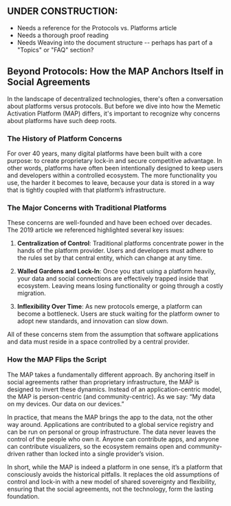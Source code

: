 ## UNDER CONSTRUCTION:

* Needs a reference for the Protocols vs. Platforms article
* Needs a thorough proof reading
* Needs Weaving into the document structure -- perhaps has part of a "Topics" or "FAQ" section?

## Beyond Protocols: How the MAP Anchors Itself in Social Agreements

In the landscape of decentralized technologies, there's often a conversation about platforms versus protocols. But before we dive into how the Memetic Activation Platform (MAP) differs, it's important to recognize why concerns about platforms have such deep roots.

### The History of Platform Concerns

For over 40 years, many digital platforms have been built with a core purpose: to create proprietary lock-in and secure competitive advantage. In other words, platforms have often been intentionally designed to keep users and developers within a controlled ecosystem. The more functionality you use, the harder it becomes to leave, because your data is stored in a way that is tightly coupled with that platform’s infrastructure.

### The Major Concerns with Traditional Platforms

These concerns are well-founded and have been echoed over decades. The 2019 article we referenced highlighted several key issues:

1. **Centralization of Control**: Traditional platforms concentrate power in the hands of the platform provider. Users and developers must adhere to the rules set by that central entity, which can change at any time.

2. **Walled Gardens and Lock-In**: Once you start using a platform heavily, your data and social connections are effectively trapped inside that ecosystem. Leaving means losing functionality or going through a costly migration.

3. **Inflexibility Over Time**: As new protocols emerge, a platform can become a bottleneck. Users are stuck waiting for the platform owner to adopt new standards, and innovation can slow down.

All of these concerns stem from the assumption that software applications and data must reside in a space controlled by a central provider.

### How the MAP Flips the Script

The MAP takes a fundamentally different approach. By anchoring itself in social agreements rather than proprietary infrastructure, the MAP is designed to invert these dynamics. Instead of an application-centric model, the MAP is person-centric (and community-centric). As we say: “My data on my devices. Our data on our devices.”

In practice, that means the MAP brings the app to the data, not the other way around. Applications are contributed to a global service registry and can be run on personal or group infrastructure. The data never leaves the control of the people who own it. Anyone can contribute apps, and anyone can contribute visualizers, so the ecosystem remains open and community-driven rather than locked into a single provider’s vision.

In short, while the MAP is indeed a platform in one sense, it’s a platform that consciously avoids the historical pitfalls. It replaces the old assumptions of control and lock-in with a new model of shared sovereignty and flexibility, ensuring that the social agreements, not the technology, form the lasting foundation.